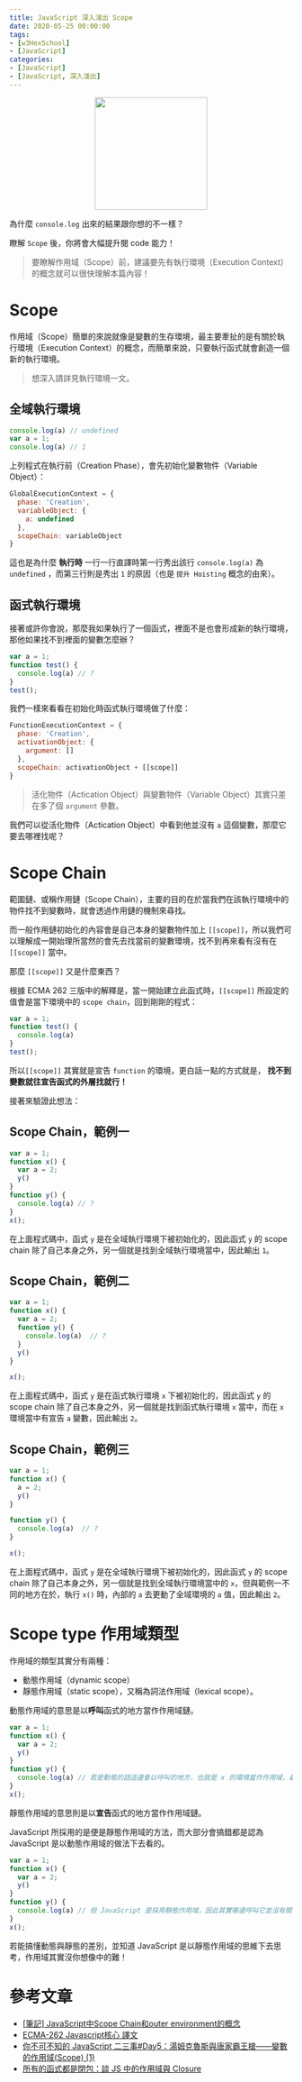 ```yaml
---
title: JavaScript 深入淺出 Scope
date: 2020-05-25 00:00:00
tags:
- [w3HexSchool]
- [JavaScript]
categories: 
- [JavaScript]
- [JavaScript, 深入淺出]
---
```


<div style="display:flex;justify-content:center;">
  <img style="object-fit:cover;" src='/images/JavaScript/JavaScript-logo.png' width='200px' height='200px' />
</div>

為什麼 `console.log` 出來的結果跟你想的不一樣？

瞭解 `Scope` 後，你將會大幅提升閱 code 能力！

<!-- more -->

> 要瞭解作用域（Scope）前，建議要先有執行環境（Execution Context）的概念就可以很快理解本篇內容！

# Scope
作用域（Scope）簡單的來說就像是變數的生存環境，最主要牽扯的是有關於執行環境（Execution Context）的概念，而簡單來說，只要執行函式就會創造一個新的執行環境。

> 想深入請詳見執行環境一文。

## 全域執行環境

```js
console.log(a) // undefined
var a = 1;
console.log(a) // 1
```

上列程式在執行前（Creation Phase），會先初始化變數物件（Variable Object）：

```js
GlobalExecutionContext = {
  phase: 'Creation',
  variableObject: {
    a: undefined
  },
  scopeChain: variableObject
}
```

這也是為什麼 **執行時** 一行一行直譯時第一行秀出該行 `console.log(a)` 為 `undefined` ，而第三行則是秀出 `1` 的原因（也是 `提升 Hoisting` 概念的由來）。

## 函式執行環境
接著或許你會說，那麼我如果執行了一個函式，裡面不是也會形成新的執行環境，那他如果找不到裡面的變數怎麼辦？

```js
var a = 1;
function test() {
  console.log(a) // ?
}
test();
```

我們一樣來看看在初始化時函式執行環境做了什麼：

```js
FunctionExecutionContext = {
  phase: 'Creation',
  activationObject: {
    argument: []
  },
  scopeChain: activationObject + [[scope]]
}
```

> 活化物件（Actication Object）與變數物件（Variable Object）其實只差在多了個 `argument` 參數。

我們可以從活化物件（Actication Object）中看到他並沒有 `a` 這個變數，那麼它要去哪裡找呢？

# Scope Chain
範圍鏈、或稱作用鏈（Scope Chain），主要的目的在於當我們在該執行環境中的物件找不到變數時，就會透過作用鏈的機制來尋找。

而一般作用鏈初始化的內容會是自己本身的變數物件加上 `[[scope]]`，所以我們可以理解成一開始理所當然的會先去找當前的變數環境，找不到再來看有沒有在 `[[scope]]` 當中。

那麼 `[[scope]]` 又是什麼東西？

根據 ECMA 262 三版中的解釋是，當一開始建立此函式時，`[[scope]]` 所設定的值會是當下環境中的 `scope chain`，回到剛剛的程式：

```js
var a = 1;
function test() {
  console.log(a) 
}
test();
```

所以`[[scope]]` 其實就是宣告 `function` 的環境，更白話一點的方式就是，
**找不到變數就往宣告函式的外層找就行！**

接著來驗證此想法：

## Scope Chain，範例一
```js
var a = 1;
function x() {
  var a = 2;
  y()
}
function y() {
  console.log(a) // ?
}
x();
```

在上面程式碼中，函式 `y` 是在全域執行環境下被初始化的，因此函式 `y` 的 scope chain 除了自己本身之外，另一個就是找到全域執行環境當中，因此輸出 `1`。

## Scope Chain，範例二
```js
var a = 1;
function x() {
  var a = 2;
  function y() {
    console.log(a)  // ?
  }
  y()
}

x();
```

在上面程式碼中，函式 `y` 是在函式執行環境 `x` 下被初始化的，因此函式 `y` 的 scope chain 除了自己本身之外，另一個就是找到函式執行環境 `x` 當中，而在 `x` 環境當中有宣告 `a` 變數，因此輸出 `2`。

## Scope Chain，範例三
```js
var a = 1;
function x() {
  a = 2;
  y()
}

function y() {
  console.log(a)  // ?
}

x();
```

在上面程式碼中，函式 `y` 是在全域執行環境下被初始化的，因此函式 `y` 的 scope chain 除了自己本身之外，另一個就是找到全域執行環境當中的 `x`，但與範例一不同的地方在於，執行 `x()` 時，內部的 `a` 去更動了全域環境的 `a` 值，因此輸出 `2`。

# Scope type 作用域類型
作用域的類型其實分有兩種：
- 動態作用域（dynamic scope）
- 靜態作用域（static scope），又稱為詞法作用域（lexical scope）。

動態作用域的意思是以**呼叫**函式的地方當作作用域鏈。

```js
var a = 1;
function x() {
  var a = 2;
  y()
}
function y() {
  console.log(a) // 若是動態的話這邊會以呼叫的地方，也就是 x 的環境當作作用域，最後輸出 2。
}
x();
```

靜態作用域的意思則是以**宣告**函式的地方當作作用域鏈。

JavaScript 所採用的是便是靜態作用域的方法，而大部分會搞錯都是認為 JavaScript 是以動態作用域的做法下去看的。

```js
var a = 1;
function x() {
  var a = 2;
  y()
}
function y() {
  console.log(a) // 但 JavaScript 是採用靜態作用域，因此其實哪邊呼叫它並沒有關係，因為他看到是最初宣告它的作用域。
}
x();
```

若能搞懂動態與靜態的差別，並知道 JavaScript 是以靜態作用域的思維下去思考，作用域其實沒你想像中的難！

# 參考文章

- [[筆記] JavaScript中Scope Chain和outer environment的概念](https://pjchender.blogspot.com/2015/12/javascriptscope-chainouter-environment.html)
- [ECMA-262 Javascript核心 譯文](http://notepad.yehyeh.net/Content/WebDesign/Javascript/ECMA/Core/JavaScriptCore.php#section8)
- [你不可不知的 JavaScript 二三事#Day5：湯姆克魯斯與唐家霸王槍——變數的作用域(Scope) (1)](https://ithelp.ithome.com.tw/articles/10203387)
- [所有的函式都是閉包：談 JS 中的作用域與 Closure](https://blog.techbridge.cc/2018/12/08/javascript-closure/#scope)